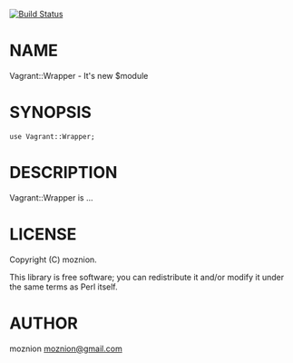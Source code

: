 [![Build Status](https://travis-ci.org/moznion/Vagrant-Wrapper.png?branch=master)](https://travis-ci.org/moznion/Vagrant-Wrapper)
# NAME

Vagrant::Wrapper - It's new $module

# SYNOPSIS

    use Vagrant::Wrapper;

# DESCRIPTION

Vagrant::Wrapper is ...

# LICENSE

Copyright (C) moznion.

This library is free software; you can redistribute it and/or modify
it under the same terms as Perl itself.

# AUTHOR

moznion <moznion@gmail.com>

